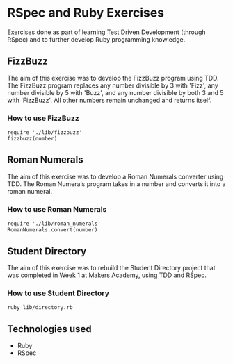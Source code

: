 RSpec and Ruby Exercises
========================

Exercises done as part of learning Test Driven Development (through RSpec) and to further develop Ruby programming knowledge.

FizzBuzz
--------

The aim of this exercise was to develop the FizzBuzz program using TDD. The FizzBuzz program replaces any number divisible by 3 with 'Fizz', any number divisible by 5 with 'Buzz', and any number divisible by both 3 and 5 with 'FizzBuzz'. All other numbers remain unchanged and returns itself.

### How to use FizzBuzz

```shell
require './lib/fizzbuzz'
fizzbuzz(number)
```

Roman Numerals
--------------

The aim of this exercise was to develop a Roman Numerals converter using TDD. The Roman Numerals program takes in a number and converts it into a roman numeral.

### How to use Roman Numerals

```shell
require './lib/roman_numerals'
RomanNumerals.convert(number)
```

Student Directory
--------------------

The aim of this exercise was to rebuild the Student Directory project that was completed in Week 1 at Makers Academy, using TDD and RSpec.

### How to use Student Directory

```shell
ruby lib/directory.rb
```

Technologies used
--------------------

* Ruby
* RSpec